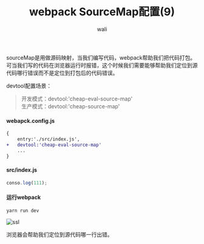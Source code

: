﻿---
layout: post
title: webpack SourceMap配置(9)
tagline: webpack教程
category: webpack      #分类
author: wali    #作者
tag: webpack     #标签
ghurl: https://github.com/walidream/webpackBase     #github url
ghurl_zip: https://github.com/walidream/webpackBase/archive/master.zip #github zip下载
comments: true
post_nav: false
group_tag: webpack4.x 教程
---

sourceMap是用做源码映射，当我们编写代码，webpack帮助我们把代码打包。可当我们写的代码在浏览器运行时报错，这个时候我们需要能够帮助我们定位到源代码哪行错误而不是定位到打包后的代码错误。

devtool配置场景：
> 开发模式：devtool:'cheap-eval-source-map' <br>
> 生产模式：devtool:'cheap-source-map'

#### webapck.config.js

```diff
{
	entry:'./src/index.js',
+	devtool:'cheap-eval-source-map'
	...
}
```

#### src/index.js

```javascript
conso.log(111);
```

#### 运行webpack

```
yarn run dev
```

![ssl](http://walidream.com:9999/blogImage/webpack/webpack_14.png)

浏览器会帮助我们定位到源代码哪一行出错。



